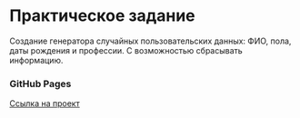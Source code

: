 # Практическое задание

Создание генератора случайных пользовательских данных: ФИО, пола, даты рождения и профессии. С возможностью сбрасывать информацию.

### GitHub Pages

<a href="https://mkostrikov.github.io/task_9.11/" target="_blank">Ссылка на проект</a>